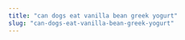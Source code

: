 ```yaml
---
title: "can dogs eat vanilla bean greek yogurt"
slug: "can-dogs-eat-vanilla-bean-greek-yogurt"
---
```


